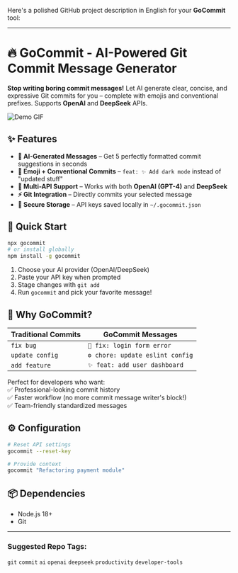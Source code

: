 Here's a polished GitHub project description in English for your **GoCommit** tool:

---

# 🔥 GoCommit - AI-Powered Git Commit Message Generator  

**Stop writing boring commit messages!** Let AI generate clear, concise, and expressive Git commits for you – complete with emojis and conventional prefixes. Supports **OpenAI** and **DeepSeek** APIs.  

![Demo GIF](https://media.giphy.com/media/v1.Y2lkPTc5MGI3NjExcDF5dWU3b2VtZ3JqY2V6Z2JtY3B6dWJ6Y2RlZzZ1bmZqZ2ZxZyZlcD12MV9pbnRlcm5hbF9naWZfYnlfaWQmY3Q9Zw/xT9IgG50Fb7Mi0prBC/giphy.gif)  

## ✨ Features  

- **🤖 AI-Generated Messages** – Get 5 perfectly formatted commit suggestions in seconds  
- **🎨 Emoji + Conventional Commits** – `feat: ✨ Add dark mode` instead of "updated stuff"  
- **🔌 Multi-API Support** – Works with both **OpenAI (GPT-4)** and **DeepSeek**  
- **⚡ Git Integration** – Directly commits your selected message  
- **🔐 Secure Storage** – API keys saved locally in `~/.gocommit.json`  

## 🚀 Quick Start  

```bash
npx gocommit  
# or install globally
npm install -g gocommit
```  

1. Choose your AI provider (OpenAI/DeepSeek)  
2. Paste your API key when prompted  
3. Stage changes with `git add`  
4. Run `gocommit` and pick your favorite message!  

## 🌟 Why GoCommit?  

| Traditional Commits          | GoCommit Messages          |
|------------------------------|------------------------------|
| `fix bug`                    | `🐛 fix: login form error`    |
| `update config`              | `⚙️ chore: update eslint config` |
| `add feature`                | `✨ feat: add user dashboard` |

Perfect for developers who want:  
✅ Professional-looking commit history  
✅ Faster workflow (no more commit message writer's block!)  
✅ Team-friendly standardized messages  

## ⚙️ Configuration  

```bash
# Reset API settings
gocommit --reset-key  

# Provide context
gocommit "Refactoring payment module"  
```  

## 📦 Dependencies  
- Node.js 18+  
- Git  

---

### Suggested Repo Tags:  
`git` `commit` `ai` `openai` `deepseek` `productivity` `developer-tools`  
